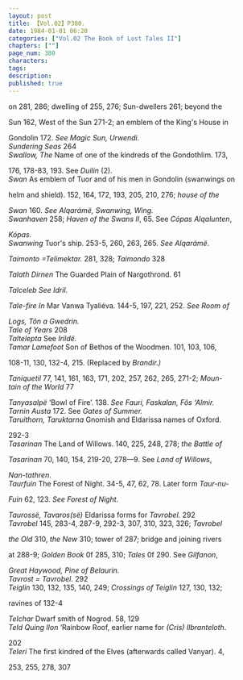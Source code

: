 ```yaml
---
layout: post
title: 【Vol.02】P380.
date: 1984-01-01 06:20
categories: ["Vol.02 The Book of Lost Tales II"]
chapters: [""]
page_num: 380
characters: 
tags: 
description: 
published: true
---
```


<p style="text-indent: 0;">
on 281, 286; dwelling of 255, 276; Sun-dwellers 261; beyond the
</p>

Sun 162, West of the Sun 271-2; an emblem of the King's House in

Gondolin 172. <I>See Magic Sun, Urwendi.<BR>Sundering Seas</I>     264<BR><I>Swallow, The</I>     Name of one of the kindreds of the Gondothlim. 173,

176, 178-83, 193. See <I>Duilin</I> (2).<BR><I>Swan</I>     As emblem of Tuor and of his men in Gondolin (swanwings on

helm and shield). 152, 164, 172, 193, 205, 210, 276; <I>house of the</I>

<I>Swan</I> 160. <I>See Alqarámë, Swanwing, Wing.<BR>Swanhaven</I>   258; <I>Haven of the Swans II</I>, 65. See <I>Cópas Alqalunten</I>,

<I>Kópas.<BR>Swanwing</I>    Tuor's ship. 253-5, 260, 263, 265. <I>See Alqarámë</I>.

<I>Taimonto     =Telimektar.</I> 281, 328; <I>Taimondo</I> 328

<I>Talath Dirnen</I>     The Guarded Plain of Nargothrond. 61

<I>Talceleb     See Idril</I>.

<I>Tale-fire     In</I> Mar Vanwa Tyaliéva. 144-5, 197, 221, 252. <I>See Room of</I>

<I>Logs, Tôn a Gwedrin.<BR>Tale of Years</I>    208<BR><I>Taltelepta</I>     See <I>Irildë.<BR>Tamar Lamefoot</I>     Son of Bethos of the Woodmen.   101, 103, 106,

108-11, 130, 132-4, 215. (Replaced by <I>Brandir.)</I>

<I>Taniquetil</I>   77, 141, 161, 163, 171, 202, 257, 262, 265, 271-2; <I>Moun- <BR>tain of the World</I> 77

<I>Tanyasalpë</I>   ‘Bowl of Fire’. 138. <I>See Fauri, Faskalan, Fôs ‘Almir.<BR>Tarnin Austa</I>     172. See <I>Gates of Summer.<BR>Taruithorn,  Taruktarna</I>     Gnomish and Eldarissa names of Oxford.

292-3<BR><I>Tasarinan</I>     The Land of Willows.  140, 225, 248, 278; <I>the Battle of</I>

<I>Tasarinan</I> 70, 140, 154, 219-20, 278—9. See <I>Land of Willows</I>,

<I>Nan-tathren.<BR>Taurfuin</I>    The Forest of Night. 34-5, 47, 62, 78. Later form <I>Taur-nu-</I>

<I>Fuin</I> 62, 123. <I>See Forest of Night</I>.

<I>Taurossë, Tavaros(së)</I>   Eldarissa forms for <I>Tavrobel.</I> 292<BR><I>Tavrobel</I>     145, 283-4, 287-9, 292-3, 307, 310, 323, 326; <I>Tavrobel</I>

<I>the Old</I> 310, <I>the New</I> 310; tower of 287; bridge and joining rivers

at 288-9; <I>Golden Book</I> 0f 285, 310; <I>Tales</I> 0f 290. See <I>Gilfanon</I>,

<I>Great Haywood, Pine of Belaurin.<BR>Tavrost     = Tavrobel.</I> 292<BR><I>Teiglin</I>     130, 132, 135, 140, 249; <I>Crossings of Teiglin</I> 127, 130, 132;

ravines of 132-4

<I>Telchar</I>    Dwarf smith of Nogrod. 58, 129<BR><I>Teld Quing Ilon</I>     ‘Rainbow Roof, earlier name for <I>(Cris) Ilbranteloth</I>.

202<BR><I>Teleri</I>    The first kindred of the Elves (afterwards called Vanyar). 4,

253, 255, 278, 307


